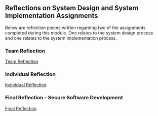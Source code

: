 ## Reflections on System Design and System Implementation Assignments

Below are reflection pieces written regarding two of the assignments completed during this module. One relates to the system design process and one relates to the system implementation process.

### Team Reflection

[Team Reflection](/pdf/ssd_team_reflection.pdf) 


### Individual Reflection

[Individual Reflection](/pdf/ssd_individual_reflection.pdf) 


### Final Reflection - Secure Software Development
[Final Reflection](/pdf/ssd_final_reflection.pdf) 

